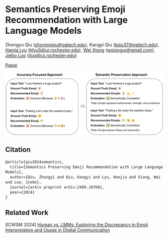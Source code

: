# Semantics Preserving Emoji Recommendation with Large Language Models

Zhongyu Qiu (zhongyiqiu@gatech.edu), Kangyi Qiu (kqiu37@gatech.edu), [Hanjia Lyu](https://brucelyu17.github.io/) (hlyu5@ur.rochester.edu), [Wei Xiong](https://wxiong.me/) (wxiongur@gmail.com), [Jiebo Luo](https://www.cs.rochester.edu/u/jluo/) (jluo@cs.rochester.edu)

[Paper](https://arxiv.org/pdf/2409.10760)

![semantics preserving illustration](./semantic_preservation.png)

## Citation
```
@article{qiu2024semantics,
  title={Semantics Preserving Emoji Recommendation with Large Language Models},
  author={Qiu, Zhongyi and Qiu, Kangyi and Lyu, Hanjia and Xiong, Wei and Luo, Jiebo},
  journal={arXiv preprint arXiv:2409.10760},
  year={2024}
}
```

## Related Work

[ICWSM 2024] [Human vs. LMMs: Exploring the Discrepancy in Emoji Interpretation and Usage in Digital Communication](https://ojs.aaai.org/index.php/ICWSM/article/view/31453)
